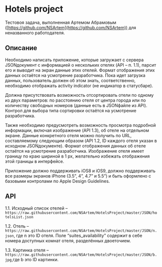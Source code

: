 # Hotels project

Тестовоя задача, выполненная Артемом Абрамовым ([https://github.com/NSArtem](https://github.com/NSArtem)) для неназванного работодателя.

## Описание

Необходимо написать приложение, которые загружает с сервера JSON­документ с информацией о нескольких отелях (API – п. 1.1), парсит его и выводит на экран данные этих отелей. Формат отображения этих данных остаётся на усмотрение разработчика. Пока идет загрузка данных, пользователь должен об этом знать, соответственно, необходимо отображать activity indicator (не индикатор в статусбаре).

Должна присутствовать возможность отсортировать отели по одному из двух параметров: по расстоянию отеля от центра города или по количеству свободных номеров (данные есть в JSON­файле из API). Контрол для выбора типа сортировки остаётся на усмотрение разработчика.

Также необходимо предусмотреть возможность просмотра подробной информации, включая изображение (API 1.3), об отеле на отдельном экране. Данные конкретного отеля можно получить по URL, составляемому следующим образом (API 1.2, ID каждого отеля указан в исходном JSON­документе). Формат отображения данных об отеле остаётся на усмотрение разработчика. Изображение отеля имеет границу по краю шириной в 1 px, желательно избежать отображения этой границы в интерфейсе.

Приложение должно поддерживать iOS8 и iOS9, должно поддерживать все размеры экранов iPhone (3.5”, 4”, 4.7” и 5.5”) и быть оформлено с базовыми контролами по Apple Design Guidelines.

## API

1.1. Исходный список отелей – `https://raw.githubusercontent.com/NSArtem/HotelsProject/master/JSON/hotelsList.json`

1.2. Отель – `https://raw.githubusercontent.com/NSArtem/HotelsProject/master/JSON/n.json`​, где n это ID отеля. Поле “suites_availability” содержит в себе номера доступных комнат отеля, разделённых двоеточием.

1.3. Картинка отеля – `https://raw.githubusercontent.com/NSArtem/HotelsProject/master/JSON/b.jpg`,​где b это ID картинки.
